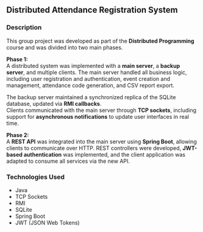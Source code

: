 ## Distributed Attendance Registration System

### Description
This group project was developed as part of the **Distributed Programming** course and was divided into two main phases.

**Phase 1:**  
A distributed system was implemented with a **main server**, a **backup server**, and multiple clients. The main server handled all business logic, including user registration and authentication, event creation and management, attendance code generation, and CSV report export.

The backup server maintained a synchronized replica of the SQLite database, updated via **RMI callbacks**.  
Clients communicated with the main server through **TCP sockets**, including support for **asynchronous notifications** to update user interfaces in real time.

**Phase 2:**  
A **REST API** was integrated into the main server using **Spring Boot**, allowing clients to communicate over HTTP. REST controllers were developed, **JWT-based authentication** was implemented, and the client application was adapted to consume all services via the new API.

### Technologies Used
- Java  
- TCP Sockets  
- RMI  
- SQLite  
- Spring Boot  
- JWT (JSON Web Tokens)
